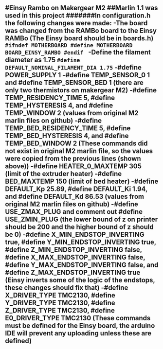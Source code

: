 #Einsy Rambo on Makergear M2
##Marlin 1.1 was used in this project 
#######In configuration.h the following changes were made:
  -The board was changed from the RAMBo board to the Einsy RAMBo (The Einsy board should be in boards.h) 
        ```
        #ifndef MOTHERBOARD
          #define MOTHERBOARD BOARD_EINSY_RAMBO
        #endif 
        ```
  -Define the filament diameter as 1.75 
        ```
        #define DEFAULT_NOMINAL_FILAMENT_DIA 1.75
        ```
  -#define POWER_SUPPLY 1
  -#define TEMP_SENSOR_0 1 and #define TEMP_SENSOR_BED 1 (there are only two thermistors on makergear M2)
  -#define TEMP_RESIDENCY_TIME 5, #define TEMP_HYSTERESIS 4, and #define TEMP_WINDOW 2 (values from original M2 marlin files on github)
  -#define TEMP_BED_RESIDENCY_TIME 5, #define TEMP_BED_HYSTERESIS 4, and #define TEMP_BED_WINDOW 2 (These commands did not exist in             original M2 marlin file, so the values were copied from the previous lines (shown above))
  -#define HEATER_0_MAXTEMP 305 (limit of the extruder heater)
  -#define BED_MAXTEMP 150 (limit of bed heater)
  -#define DEFAULT_Kp 25.89, #define DEFAULT_Ki 1.94, and #define DEFAULT_Kd 86.53 (values from original M2 marlin files on github)
  -#define USE_ZMAX_PLUG and comment out #define USE_ZMIN_PLUG (the lower bound of z on printer should be 200 and the higher bound of z should be 0)
  -#define X_MIN_ENDSTOP_INVERTING true, #define Y_MIN_ENDSTOP_INVERTING true, #define Z_MIN_ENDSTOP_INVERTING false, #define X_MAX_ENDSTOP_INVERTING false, #define Y_MAX_ENDSTOP_INVERTING false, and #define Z_MAX_ENDSTOP_INVERTING true        
      (Einsy inverts some of the logic of the endstops, these changes should fix that)
  -#define X_DRIVER_TYPE TMC2130, #define Y_DRIVER_TYPE TMC2130, #define Z_DRIVER_TYPE TMC2130, #define E0_DRIVER_TYPE TMC2130
      (These commands must be defined for the Einsy board, the arduino IDE will prevent any uploading unless these are defined)
  -
